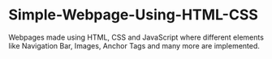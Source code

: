 # Simple-Webpage-Using-HTML-CSS
Webpages made using HTML, CSS and JavaScript where different elements like Navigation Bar, Images, Anchor Tags and many more are implemented.
